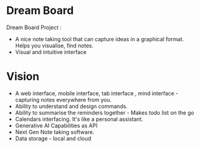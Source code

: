 # Dream Board
Dream Board Project : 
* A nice note taking tool that can capture ideas in a graphical format. Helps you visualise, find notes.
* Visual and intuitive interface

# Vision 
* A web interface, mobile interface, tab interface , mind interface - capturing notes everywhere from you.
* Ability to understand and design commands. 
* Ability to summarise the reminders together - Makes todo list on the go
* Calendars interfacing. It's like a personal assistant.
* Generative AI Capabilities as API
* Next Gen Note taking software.
* Data storage - local and cloud
   
